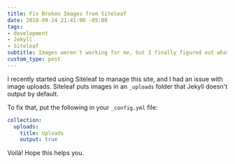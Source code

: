 ```yaml
---
title: Fix Broken Images from Siteleaf
date: 2018-09-24 21:41:00 -05:00
tags:
- development
- Jekyll
- Siteleaf
subtitle: Images weren't working for me, but I finally figured out what was wrong
custom_type: post
---
```


I recently started using Siteleaf to manage this site, and I had an issue with image uploads. Siteleaf puts images in an `_uploads` folder that Jekyll doesn't output by default.

To fix that, put the following in your `_config.yml` file:

```yaml
collection:
  uploads:
    title: Uploads
    output: true
```

Voilà! Hope this helps you.
